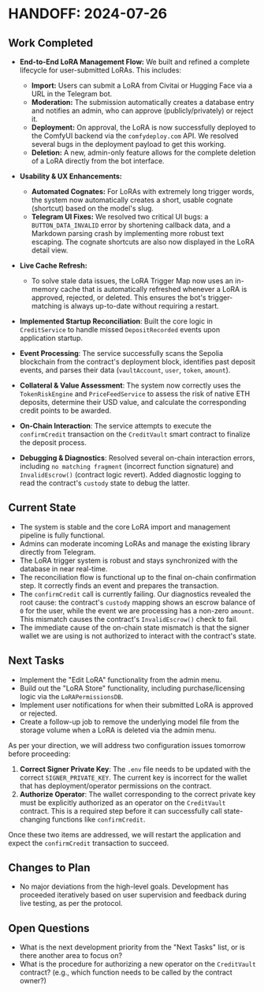 # HANDOFF: 2024-07-26

## Work Completed
- **End-to-End LoRA Management Flow:** We built and refined a complete lifecycle for user-submitted LoRAs. This includes:
  - **Import:** Users can submit a LoRA from Civitai or Hugging Face via a URL in the Telegram bot.
  - **Moderation:** The submission automatically creates a database entry and notifies an admin, who can approve (publicly/privately) or reject it.
  - **Deployment:** On approval, the LoRA is now successfully deployed to the ComfyUI backend via the `comfydeploy.com` API. We resolved several bugs in the deployment payload to get this working.
  - **Deletion:** A new, admin-only feature allows for the complete deletion of a LoRA directly from the bot interface.

- **Usability & UX Enhancements:**
  - **Automated Cognates:** For LoRAs with extremely long trigger words, the system now automatically creates a short, usable cognate (shortcut) based on the model's slug.
  - **Telegram UI Fixes:** We resolved two critical UI bugs: a `BUTTON_DATA_INVALID` error by shortening callback data, and a Markdown parsing crash by implementing more robust text escaping. The cognate shortcuts are also now displayed in the LoRA detail view.

- **Live Cache Refresh:**
  - To solve stale data issues, the LoRA Trigger Map now uses an in-memory cache that is automatically refreshed whenever a LoRA is approved, rejected, or deleted. This ensures the bot's trigger-matching is always up-to-date without requiring a restart.

- **Implemented Startup Reconciliation**: Built the core logic in `CreditService` to handle missed `DepositRecorded` events upon application startup.
- **Event Processing**: The service successfully scans the Sepolia blockchain from the contract's deployment block, identifies past deposit events, and parses their data (`vaultAccount`, `user`, `token`, `amount`).
- **Collateral & Value Assessment**: The system now correctly uses the `TokenRiskEngine` and `PriceFeedService` to assess the risk of native ETH deposits, determine their USD value, and calculate the corresponding credit points to be awarded.
- **On-Chain Interaction**: The service attempts to execute the `confirmCredit` transaction on the `CreditVault` smart contract to finalize the deposit process.
- **Debugging & Diagnostics**: Resolved several on-chain interaction errors, including `no matching fragment` (incorrect function signature) and `InvalidEscrow()` (contract logic revert). Added diagnostic logging to read the contract's `custody` state to debug the latter.

## Current State
- The system is stable and the core LoRA import and management pipeline is fully functional.
- Admins can moderate incoming LoRAs and manage the existing library directly from Telegram.
- The LoRA trigger system is robust and stays synchronized with the database in near real-time.
- The reconciliation flow is functional up to the final on-chain confirmation step. It correctly finds an event and prepares the transaction.
- The `confirmCredit` call is currently failing. Our diagnostics revealed the root cause: the contract's `custody` mapping shows an escrow balance of `0` for the user, while the event we are processing has a non-zero `amount`. This mismatch causes the contract's `InvalidEscrow()` check to fail.
- The immediate cause of the on-chain state mismatch is that the signer wallet we are using is not authorized to interact with the contract's state.

## Next Tasks
- Implement the "Edit LoRA" functionality from the admin menu.
- Build out the "LoRA Store" functionality, including purchase/licensing logic via the `LoRAPermissionsDB`.
- Implement user notifications for when their submitted LoRA is approved or rejected.
- Create a follow-up job to remove the underlying model file from the storage volume when a LoRA is deleted via the admin menu.

As per your direction, we will address two configuration issues tomorrow before proceeding:

1.  **Correct Signer Private Key**: The `.env` file needs to be updated with the correct `SIGNER_PRIVATE_KEY`. The current key is incorrect for the wallet that has deployment/operator permissions on the contract.
2.  **Authorize Operator**: The wallet corresponding to the correct private key must be explicitly authorized as an operator on the `CreditVault` contract. This is a required step before it can successfully call state-changing functions like `confirmCredit`.

Once these two items are addressed, we will restart the application and expect the `confirmCredit` transaction to succeed.

## Changes to Plan
- No major deviations from the high-level goals. Development has proceeded iteratively based on user supervision and feedback during live testing, as per the protocol.

## Open Questions
- What is the next development priority from the "Next Tasks" list, or is there another area to focus on?
- What is the procedure for authorizing a new operator on the `CreditVault` contract? (e.g., which function needs to be called by the contract owner?) 